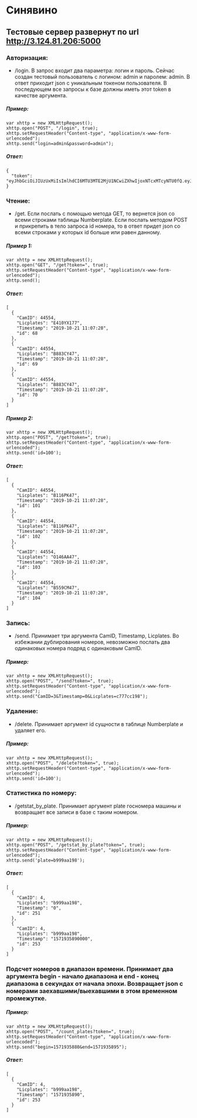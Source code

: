 # Синявино

## Тестовые сервер развернут по url http://3.124.81.206:5000

### Авторизация:

- /login. В запрос входит два параметра: логин и пароль. Сейчас создан тестовый пользователь с логином: admin и паролем: admin. В ответ приходит json с уникальным токеном пользователя. В последующем все запросы к базе должны иметь этот token в качестве аргумента.

##### Пример:
```
var xhttp = new XMLHttpRequest();
xhttp.open("POST", "/login", true);
xhttp.setRequestHeader("Content-type", "application/x-www-form-urlencoded");
xhttp.send("login=admin&password=admin");
```

##### Ответ:

```
{
  "token": "eyJhbGciOiJIUzUxMiIsImlhdCI6MTU3MTE2MjU1NCwiZXhwIjoxNTcxMTcyNTU0fQ.eyJpZCI6MTF9.lAU7dZkII6g3AY81cWDrFlDNCNc_IPQbCeIMR6UlJkozjC5VkOO0enrBW39sI6hEa5GYuatqFgZgaQN28JDnkg"
}
```





 
### Чтение:
- /get. Если послать с помощью метода GET, то вернется json со всеми строками таблицы Numberplate. Если послать методом POST и прикрепить в тело запроса id номера, то в ответ придет json cо всеми строками у которых id больше или равен данному.


##### Пример 1:
```
var xhttp = new XMLHttpRequest();
xhttp.open("GET", "/get?token=", true);
xhttp.setRequestHeader("Content-type", "application/x-www-form-urlencoded");
xhttp.send();
```

##### Ответ:
```
[
  {
    "CamID": 44554, 
    "Licplates": "E410YX177", 
    "Timestamp": "2019-10-21 11:07:28", 
    "id": 68
  }, 
  {
    "CamID": 44554, 
    "Licplates": "B883CY47", 
    "Timestamp": "2019-10-21 11:07:28", 
    "id": 69
  }, 
  {
    "CamID": 44554, 
    "Licplates": "B883CY47", 
    "Timestamp": "2019-10-21 11:07:28", 
    "id": 70
  }
]
```


##### Пример 2:
```
var xhttp = new XMLHttpRequest();
xhttp.open("POST", "/get?token=", true);
xhttp.setRequestHeader("Content-type", "application/x-www-form-urlencoded");
xhttp.send('id=100');
```

##### Ответ:
```
[
  {
    "CamID": 44554, 
    "Licplates": "B116PK47", 
    "Timestamp": "2019-10-21 11:07:28", 
    "id": 101
  }, 
  {
    "CamID": 44554, 
    "Licplates": "B116PK47", 
    "Timestamp": "2019-10-21 11:07:28", 
    "id": 102
  }, 
  {
    "CamID": 44554, 
    "Licplates": "O146AA47", 
    "Timestamp": "2019-10-21 11:07:28", 
    "id": 103
  }, 
  {
    "CamID": 44554, 
    "Licplates": "B559CM47", 
    "Timestamp": "2019-10-21 11:07:28", 
    "id": 104
  }
]
```





### Запись:
- /send. Принимает три аргумента CamID, Timestamp, Licplates. Во избежании дублирования номеров, невозможно послать два одинаковых номера подряд с одинаковым CamID.


##### Пример:
```
var xhttp = new XMLHttpRequest();
xhttp.open("POST", "/send?token=", true);
xhttp.setRequestHeader("Content-type", "application/x-www-form-urlencoded");
xhttp.send("CamID=3&Timestamp=0&Licplates=c777cc198");
```

### Удаление:
- /delete. Принимает аргумент id сущности в таблице Numberplate и удаляет его.


##### Пример:
```
var xhttp = new XMLHttpRequest();
xhttp.open("POST", "/delete?token=", true);
xhttp.setRequestHeader("Content-type", "application/x-www-form-urlencoded");
xhttp.send('id=100');
```


### Статистика по номеру:
- /getstat_by_plate. Принимает аргумент plate госномера машины и возвращает все записи в базе с таким номером.



##### Пример:
```
var xhttp = new XMLHttpRequest();
xhttp.open("POST", "/getstat_by_plate?token=", true);
xhttp.setRequestHeader("Content-type", "application/x-www-form-urlencoded");
xhttp.send('plate=b999aa198');
```


##### Ответ:
```
[
  {
    "CamID": 4, 
    "Licplates": "b999aa198", 
    "Timestamp": "0", 
    "id": 251
  }, 
  {
    "CamID": 4, 
    "Licplates": "b999aa198", 
    "Timestamp": "1571935890000", 
    "id": 253
  }
]
```


### Подсчет номеров в диапазон времени. Принимает два аргумента begin - начало диапазона и end - конец диапазона в секундах от начала эпохи. Возвращает json с номерами заехавшими/выехавшими в этом временном промежутке.

##### Пример:
```
var xhttp = new XMLHttpRequest();
xhttp.open("POST", "/count_plates?token=", true);
xhttp.setRequestHeader("Content-type", "application/x-www-form-urlencoded");
xhttp.send("begin=1571935880&end=1571935895");
```

##### Ответ:
```
[
  {
    "CamID": 4, 
    "Licplates": "b999aa198", 
    "Timestamp": "1571935890", 
    "id": 253
  }
]

```